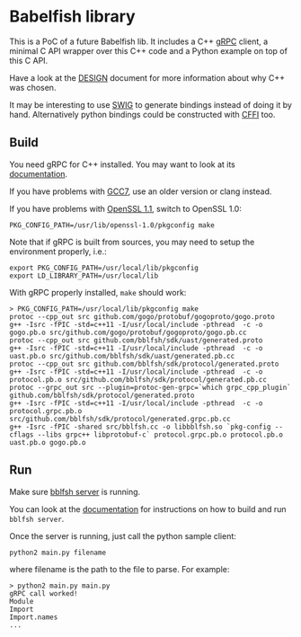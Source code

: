 # Babelfish library

This is a PoC of a future Babelfish lib.
It includes a C++ [gRPC](http://www.grpc.io/) client,
a minimal C API wrapper over this C++ code
and a Python example on top of this C API.

Have a look at the [DESIGN](DESIGN.md) document
for more information about why C++ was chosen.

It may be interesting to use [SWIG](http://www.swig.org/)
to generate bindings instead of doing it by hand.
Alternatively python bindings could be constructed
with [CFFI](https://cffi.readthedocs.io/en/latest/) too.

## Build

You need gRPC for C++ installed.
You may want to look at its [documentation](http://www.grpc.io/docs/quickstart/cpp.html).

If you have problems with [GCC7](https://github.com/grpc/grpc/issues/11376),
use an older version or clang instead.

If you have problems with [OpenSSL 1.1](https://github.com/grpc/grpc/issues/10589),
switch to OpenSSL 1.0:

```
PKG_CONFIG_PATH=/usr/lib/openssl-1.0/pkgconfig make
```

Note that if gRPC is built from sources,
you may need to setup the environment properly, i.e.:

```
export PKG_CONFIG_PATH=/usr/local/lib/pkgconfig
export LD_LIBRARY_PATH=/usr/local/lib
```

With gRPC properly installed, `make` should work:

```
> PKG_CONFIG_PATH=/usr/local/lib/pkgconfig make
protoc --cpp_out src github.com/gogo/protobuf/gogoproto/gogo.proto
g++ -Isrc -fPIC -std=c++11 -I/usr/local/include -pthread  -c -o gogo.pb.o src/github.com/gogo/protobuf/gogoproto/gogo.pb.cc
protoc --cpp_out src github.com/bblfsh/sdk/uast/generated.proto
g++ -Isrc -fPIC -std=c++11 -I/usr/local/include -pthread  -c -o uast.pb.o src/github.com/bblfsh/sdk/uast/generated.pb.cc
protoc --cpp_out src github.com/bblfsh/sdk/protocol/generated.proto
g++ -Isrc -fPIC -std=c++11 -I/usr/local/include -pthread  -c -o protocol.pb.o src/github.com/bblfsh/sdk/protocol/generated.pb.cc
protoc --grpc_out src --plugin=protoc-gen-grpc=`which grpc_cpp_plugin` github.com/bblfsh/sdk/protocol/generated.proto
g++ -Isrc -fPIC -std=c++11 -I/usr/local/include -pthread  -c -o protocol.grpc.pb.o src/github.com/bblfsh/sdk/protocol/generated.grpc.pb.cc
g++ -Isrc -fPIC -shared src/bblfsh.cc -o libbblfsh.so `pkg-config --cflags --libs grpc++ libprotobuf-c` protocol.grpc.pb.o protocol.pb.o uast.pb.o gogo.pb.o
```

## Run

Make sure [bblfsh server](https://github.com/bblfsh/server/) is running.

You can look at the [documentation](https://doc.bblf.sh/user/getting-started.html)
for instructions on how to build and run `bblfsh server`.

Once the server is running,
just call the python sample client:

```
python2 main.py filename
```

where filename is the path to the file to parse.
For example:

```
> python2 main.py main.py
gRPC call worked!
Module
Import
Import.names
...
```

